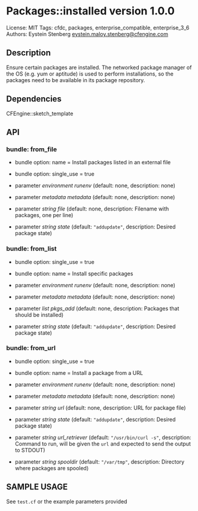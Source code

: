 # Packages::installed version 1.0.0

License: MIT
Tags: cfdc, packages, enterprise_compatible, enterprise_3_6
Authors: Eystein Stenberg <eystein.maloy.stenberg@cfengine.com>

## Description
Ensure certain packages are installed. The networked package manager of the OS (e.g. yum or aptitude) is used to perform installations, so the packages need to be available in its package repository.

## Dependencies
CFEngine::sketch_template

## API
### bundle: from_file
* bundle option: name = Install packages listed in an external file

* bundle option: single_use = true

* parameter _environment_ *runenv* (default: none, description: none)

* parameter _metadata_ *metadata* (default: none, description: none)

* parameter _string_ *file* (default: none, description: Filename with packages, one per line)

* parameter _string_ *state* (default: `"addupdate"`, description: Desired package state)

### bundle: from_list
* bundle option: single_use = true

* bundle option: name = Install specific packages

* parameter _environment_ *runenv* (default: none, description: none)

* parameter _metadata_ *metadata* (default: none, description: none)

* parameter _list_ *pkgs_add* (default: none, description: Packages that should be installed)

* parameter _string_ *state* (default: `"addupdate"`, description: Desired package state)

### bundle: from_url
* bundle option: single_use = true

* bundle option: name = Install a package from a URL

* parameter _environment_ *runenv* (default: none, description: none)

* parameter _metadata_ *metadata* (default: none, description: none)

* parameter _string_ *url* (default: none, description: URL for package file)

* parameter _string_ *state* (default: `"addupdate"`, description: Desired package state)

* parameter _string_ *url_retriever* (default: `"/usr/bin/curl -s"`, description: Command to run, will be given the `url` and expected to send the output to STDOUT)

* parameter _string_ *spooldir* (default: `"/var/tmp"`, description: Directory where packages are spooled)


## SAMPLE USAGE
See `test.cf` or the example parameters provided

